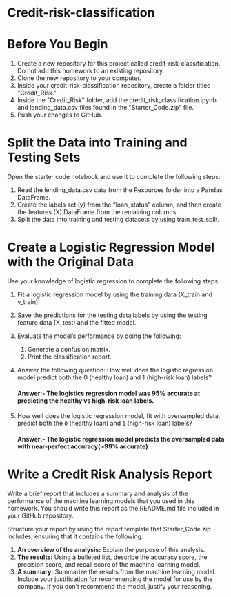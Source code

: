 # Credit-risk-classification

# Before You Begin
1. Create a new repository for this project called credit-risk-classification. Do not add this homework to an existing repository.
2. Clone the new repository to your computer.
3. Inside your credit-risk-classification repository, create a folder titled "Credit_Risk."
4. Inside the "Credit_Risk" folder, add the credit_risk_classification.ipynb and lending_data.csv files found in the "Starter_Code.zip" file.
5. Push your changes to GitHub.

# Split the Data into Training and Testing Sets
Open the starter code notebook and use it to complete the following steps:
1. Read the lending_data.csv data from the Resources folder into a Pandas DataFrame.
2. Create the labels set (y) from the “loan_status” column, and then create the features (X) DataFrame from the remaining columns.
3. Split the data into training and testing datasets by using train_test_split.

# Create a Logistic Regression Model with the Original Data
Use your knowledge of logistic regression to complete the following steps:
1. Fit a logistic regression model by using the training data (X_train and y_train).
2. Save the predictions for the testing data labels by using the testing feature data (X_test) and the fitted model.
3. Evaluate the model’s performance by doing the following:
    1. Generate a confusion matrix.
    2. Print the classification report.

4. Answer the following question: How well does the logistic regression model predict both the 0 (healthy loan) and 1 (high-risk loan) labels?
    #### Answer:- The logistics regression model was **95%** accurate at predicting the healthy vs high-risk loan labels.

5. How well does the logistic regression model, fit with oversampled data, predict both the `0` (healthy loan) and `1` (high-risk loan) labels?
   #### Answer:- The logistic regression model predicts the oversampled data with near-perfect accuracy(>99% accurate)

# Write a Credit Risk Analysis Report
Write a brief report that includes a summary and analysis of the performance of the machine learning models that you used in this homework. You should write this report as the README.md file included in your GitHub repository.

Structure your report by using the report template that Starter_Code.zip includes, ensuring that it contains the following:
1. **An overview of the analysis:** Explain the purpose of this analysis.
2. **The results:**  Using a bulleted list, describe the accuracy score, the precision score, and recall score of the machine learning model.
3. **A summary:** Summarize the results from the machine learning model. Include your justification for recommending the model for use by the company. If you don’t recommend the model, justify your reasoning.
